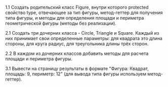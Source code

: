 
1.1 Создать родительский класс Figure, внутри которого protected свойство type, 
отвечающее за тип фигуры, метод-геттер для получения типа фигуры, и методы для 
определения площади и периметра геометрической фигуры (методы без реализации).

2.1 Создать три дочерних класса - Circle, Triangle и Square. Каждый из них 
принимает свои определенные параметры: для квадрата это длина стороны, 
для круга радиус, для треугольника длины трёх сторон.

2.2 В каждом из дочерних классов добавить методы для расчета площади и периметра фигуры.

3.1 Вывести на страницу результаты в формате 
"Фигура: Квадрат, площадь: 9, периметр: 12" (для вывода типа фигуры используем метод-геттер).